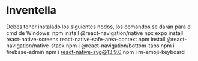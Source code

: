 # Inventella
Debes tener instalado los siguientes nodos, los comandos se darán para el cmd de Windows:
  npm install @react-navigation/native
  npx expo install react-native-screens react-native-safe-area-context
  npm install @react-navigation/native-stack
  npm i @react-navigation/bottom-tabs
  npm i firebase-admin
  npm i react-native-svg@13.9.0
  npm i rn-emoji-keyboard
